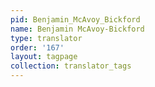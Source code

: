 ```yaml
---
pid: Benjamin_McAvoy_Bickford
name: Benjamin McAvoy-Bickford
type: translator
order: '167'
layout: tagpage
collection: translator_tags
---
```

